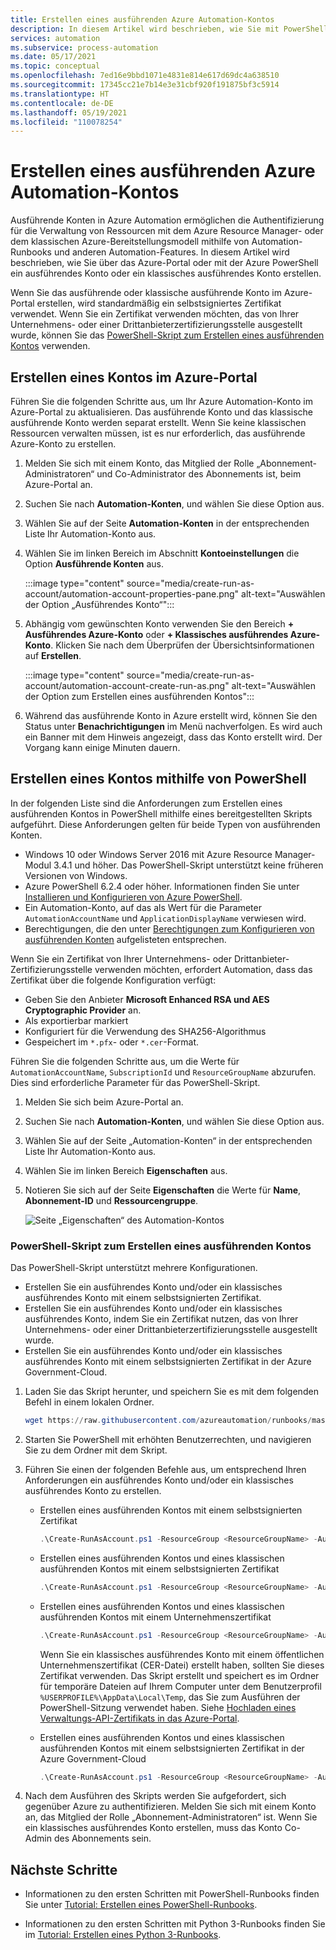 ```yaml
---
title: Erstellen eines ausführenden Azure Automation-Kontos
description: In diesem Artikel wird beschrieben, wie Sie mit PowerShell oder über das Azure-Portal ein Azure Automation ausführendes Konto erstellen.
services: automation
ms.subservice: process-automation
ms.date: 05/17/2021
ms.topic: conceptual
ms.openlocfilehash: 7ed16e9bbd1071e4831e814e617d69dc4a638510
ms.sourcegitcommit: 17345cc21e7b14e3e31cbf920f191875bf3c5914
ms.translationtype: HT
ms.contentlocale: de-DE
ms.lasthandoff: 05/19/2021
ms.locfileid: "110078254"
---
```

# <a name="how-to-create-an-azure-automation-run-as-account"></a>Erstellen eines ausführenden Azure Automation-Kontos

Ausführende Konten in Azure Automation ermöglichen die Authentifizierung für die Verwaltung von Ressourcen mit dem Azure Resource Manager- oder dem klassischen Azure-Bereitstellungsmodell mithilfe von Automation-Runbooks und anderen Automation-Features. In diesem Artikel wird beschrieben, wie Sie über das Azure-Portal oder mit der Azure PowerShell ein ausführendes Konto oder ein klassisches ausführendes Konto erstellen.

Wenn Sie das ausführende oder klassische ausführende Konto im Azure-Portal erstellen, wird standardmäßig ein selbstsigniertes Zertifikat verwendet. Wenn Sie ein Zertifikat verwenden möchten, das von Ihrer Unternehmens- oder einer Drittanbieterzertifizierungsstelle ausgestellt wurde, können Sie das [PowerShell-Skript zum Erstellen eines ausführenden Kontos](#powershell-script-to-create-a-run-as-account) verwenden.

## <a name="create-account-in-azure-portal"></a>Erstellen eines Kontos im Azure-Portal

Führen Sie die folgenden Schritte aus, um Ihr Azure Automation-Konto im Azure-Portal zu aktualisieren. Das ausführende Konto und das klassische ausführende Konto werden separat erstellt. Wenn Sie keine klassischen Ressourcen verwalten müssen, ist es nur erforderlich, das ausführende Azure-Konto zu erstellen.

1. Melden Sie sich mit einem Konto, das Mitglied der Rolle „Abonnement-Administratoren“ und Co-Administrator des Abonnements ist, beim Azure-Portal an.

2. Suchen Sie nach **Automation-Konten**, und wählen Sie diese Option aus.

3. Wählen Sie auf der Seite **Automation-Konten** in der entsprechenden Liste Ihr Automation-Konto aus.

4. Wählen Sie im linken Bereich im Abschnitt **Kontoeinstellungen** die Option **Ausführende Konten** aus.

    :::image type="content" source="media/create-run-as-account/automation-account-properties-pane.png" alt-text="Auswählen der Option „Ausführendes Konto“":::

5. Abhängig vom gewünschten Konto verwenden Sie den Bereich **+ Ausführendes Azure-Konto** oder **+ Klassisches ausführendes Azure-Konto**. Klicken Sie nach dem Überprüfen der Übersichtsinformationen auf **Erstellen**.

    :::image type="content" source="media/create-run-as-account/automation-account-create-run-as.png" alt-text="Auswählen der Option zum Erstellen eines ausführenden Kontos":::

6. Während das ausführende Konto in Azure erstellt wird, können Sie den Status unter **Benachrichtigungen** im Menü nachverfolgen. Es wird auch ein Banner mit dem Hinweis angezeigt, dass das Konto erstellt wird. Der Vorgang kann einige Minuten dauern.

## <a name="create-account-using-powershell"></a>Erstellen eines Kontos mithilfe von PowerShell

In der folgenden Liste sind die Anforderungen zum Erstellen eines ausführenden Kontos in PowerShell mithilfe eines bereitgestellten Skripts aufgeführt. Diese Anforderungen gelten für beide Typen von ausführenden Konten.

* Windows 10 oder Windows Server 2016 mit Azure Resource Manager-Modul 3.4.1 und höher. Das PowerShell-Skript unterstützt keine früheren Versionen von Windows.
* Azure PowerShell 6.2.4 oder höher. Informationen finden Sie unter [Installieren und Konfigurieren von Azure PowerShell](/powershell/azure/install-az-ps).
* Ein Automation-Konto, auf das als Wert für die Parameter `AutomationAccountName` und `ApplicationDisplayName` verwiesen wird.
* Berechtigungen, die den unter [Berechtigungen zum Konfigurieren von ausführenden Konten](automation-security-overview.md#permissions) aufgelisteten entsprechen.

Wenn Sie ein Zertifikat von Ihrer Unternehmens- oder Drittanbieter-Zertifizierungsstelle verwenden möchten, erfordert Automation, dass das Zertifikat über die folgende Konfiguration verfügt:

   * Geben Sie den Anbieter **Microsoft Enhanced RSA und AES Cryptographic Provider** an.
   * Als exportierbar markiert
   * Konfiguriert für die Verwendung des SHA256-Algorithmus
   * Gespeichert im `*.pfx`- oder `*.cer`-Format.

Führen Sie die folgenden Schritte aus, um die Werte für `AutomationAccountName`, `SubscriptionId` und `ResourceGroupName` abzurufen. Dies sind erforderliche Parameter für das PowerShell-Skript.

1. Melden Sie sich beim Azure-Portal an.

1. Suchen Sie nach **Automation-Konten**, und wählen Sie diese Option aus.

1. Wählen Sie auf der Seite „Automation-Konten“ in der entsprechenden Liste Ihr Automation-Konto aus.

1. Wählen Sie im linken Bereich **Eigenschaften** aus.

1. Notieren Sie sich auf der Seite **Eigenschaften** die Werte für **Name**, **Abonnement-ID** und **Ressourcengruppe**.

   ![Seite „Eigenschaften“ des Automation-Kontos](media/create-run-as-account/automation-account-properties.png)

### <a name="powershell-script-to-create-a-run-as-account"></a>PowerShell-Skript zum Erstellen eines ausführenden Kontos

Das PowerShell-Skript unterstützt mehrere Konfigurationen.

* Erstellen Sie ein ausführendes Konto und/oder ein klassisches ausführendes Konto mit einem selbstsignierten Zertifikat.
* Erstellen Sie ein ausführendes Konto und/oder ein klassisches ausführendes Konto, indem Sie ein Zertifikat nutzen, das von Ihrer Unternehmens- oder einer Drittanbieterzertifizierungsstelle ausgestellt wurde.
* Erstellen Sie ein ausführendes Konto und/oder ein klassisches ausführendes Konto mit einem selbstsignierten Zertifikat in der Azure Government-Cloud.

1. Laden Sie das Skript herunter, und speichern Sie es mit dem folgenden Befehl in einem lokalen Ordner.

    ```powershell
    wget https://raw.githubusercontent.com/azureautomation/runbooks/master/Utility/AzRunAs/Create-RunAsAccount.ps1 -outfile Create-RunAsAccount.ps1
    ```

2. Starten Sie PowerShell mit erhöhten Benutzerrechten, und navigieren Sie zu dem Ordner mit dem Skript.

3. Führen Sie einen der folgenden Befehle aus, um entsprechend Ihren Anforderungen ein ausführendes Konto und/oder ein klassisches ausführendes Konto zu erstellen.

    * Erstellen eines ausführenden Kontos mit einem selbstsignierten Zertifikat

        ```powershell
        .\Create-RunAsAccount.ps1 -ResourceGroup <ResourceGroupName> -AutomationAccountName <NameofAutomationAccount> -SubscriptionId <SubscriptionId> -ApplicationDisplayName <DisplayNameofAADApplication> -SelfSignedCertPlainPassword <StrongPassword> -CreateClassicRunAsAccount $false
        ```

    * Erstellen eines ausführenden Kontos und eines klassischen ausführenden Kontos mit einem selbstsignierten Zertifikat

        ```powershell
        .\Create-RunAsAccount.ps1 -ResourceGroup <ResourceGroupName> -AutomationAccountName <NameofAutomationAccount> -SubscriptionId <SubscriptionId> -ApplicationDisplayName <DisplayNameofAADApplication> -SelfSignedCertPlainPassword <StrongPassword> -CreateClassicRunAsAccount $true
        ```

    * Erstellen eines ausführenden Kontos und eines klassischen ausführenden Kontos mit einem Unternehmenszertifikat

        ```powershell
        .\Create-RunAsAccount.ps1 -ResourceGroup <ResourceGroupName> -AutomationAccountName <NameofAutomationAccount> -SubscriptionId <SubscriptionId> -ApplicationDisplayName <DisplayNameofAADApplication>  -SelfSignedCertPlainPassword <StrongPassword> -CreateClassicRunAsAccount $true -EnterpriseCertPathForRunAsAccount <EnterpriseCertPfxPathForRunAsAccount> -EnterpriseCertPlainPasswordForRunAsAccount <StrongPassword> -EnterpriseCertPathForClassicRunAsAccount <EnterpriseCertPfxPathForClassicRunAsAccount> -EnterpriseCertPlainPasswordForClassicRunAsAccount <StrongPassword>
        ```

        Wenn Sie ein klassisches ausführendes Konto mit einem öffentlichen Unternehmenszertifikat (CER-Datei) erstellt haben, sollten Sie dieses Zertifikat verwenden. Das Skript erstellt und speichert es im Ordner für temporäre Dateien auf Ihrem Computer unter dem Benutzerprofil `%USERPROFILE%\AppData\Local\Temp`, das Sie zum Ausführen der PowerShell-Sitzung verwendet haben. Siehe [Hochladen eines Verwaltungs-API-Zertifikats in das Azure-Portal](../cloud-services/cloud-services-configure-ssl-certificate-portal.md).

    * Erstellen eines ausführenden Kontos und eines klassischen ausführenden Kontos mit einem selbstsignierten Zertifikat in der Azure Government-Cloud

        ```powershell
        .\Create-RunAsAccount.ps1 -ResourceGroup <ResourceGroupName> -AutomationAccountName <NameofAutomationAccount> -SubscriptionId <SubscriptionId> -ApplicationDisplayName <DisplayNameofAADApplication> -SelfSignedCertPlainPassword <StrongPassword> -CreateClassicRunAsAccount $true -EnvironmentName AzureUSGovernment
        ```

4. Nach dem Ausführen des Skripts werden Sie aufgefordert, sich gegenüber Azure zu authentifizieren. Melden Sie sich mit einem Konto an, das Mitglied der Rolle „Abonnement-Administratoren“ ist. Wenn Sie ein klassisches ausführendes Konto erstellen, muss das Konto Co-Admin des Abonnements sein.

## <a name="next-steps"></a>Nächste Schritte

* Informationen zu den ersten Schritten mit PowerShell-Runbooks finden Sie unter [Tutorial: Erstellen eines PowerShell-Runbooks](learn/automation-tutorial-runbook-textual-powershell.md).

* Informationen zu den ersten Schritten mit Python 3-Runbooks finden Sie im [Tutorial: Erstellen eines Python 3-Runbooks](learn/automation-tutorial-runbook-textual-python-3.md).
